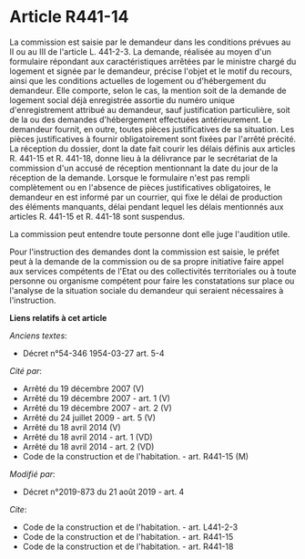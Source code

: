 # Article R441-14

La commission est saisie par le demandeur dans les conditions prévues au II ou au III de l'article L. 441-2-3. La demande,
réalisée au moyen d'un formulaire répondant aux caractéristiques arrêtées par le ministre chargé du logement et signée par le
demandeur, précise l'objet et le motif du recours, ainsi que les conditions actuelles de logement ou d'hébergement du
demandeur. Elle comporte, selon le cas, la mention soit de la demande de logement social déjà enregistrée assortie du numéro
unique d'enregistrement attribué au demandeur, sauf justification particulière, soit de la ou des demandes d'hébergement
effectuées antérieurement. Le demandeur fournit, en outre, toutes pièces justificatives de sa situation. Les pièces
justificatives à fournir obligatoirement sont fixées par l'arrêté précité. La réception du dossier, dont la date fait courir
les délais définis aux articles R. 441-15 et R. 441-18, donne lieu à la délivrance par le secrétariat de la commission d'un
accusé de réception mentionnant la date du jour de la réception de la demande. Lorsque le formulaire n'est pas rempli
complètement ou en l'absence de pièces justificatives obligatoires, le demandeur en est informé par un courrier, qui fixe le
délai de production des éléments manquants, délai pendant lequel les délais mentionnés aux articles R. 441-15 et R. 441-18
sont suspendus. 

La commission peut entendre toute personne dont elle juge l'audition utile. 

Pour l'instruction des demandes dont la commission est saisie, le préfet peut à la demande de la commission ou de sa propre
initiative faire appel aux services compétents de l'Etat ou des collectivités territoriales ou à toute personne ou organisme
compétent pour faire les constatations sur place ou l'analyse de la situation sociale du demandeur qui seraient nécessaires à
l'instruction.

**Liens relatifs à cet article**

_Anciens textes_:

  - Décret n°54-346 1954-03-27 art. 5-4

_Cité par_:

  - Arrêté du 19 décembre 2007 (V)
  - Arrêté du 19 décembre 2007 - art. 1 (V)
  - Arrêté du 19 décembre 2007 - art. 2 (V)
  - Arrêté du 24 juillet 2009 - art. 5 (V)
  - Arrêté du 18 avril 2014 (V)
  - Arrêté du 18 avril 2014 - art. 1 (VD)
  - Arrêté du 18 avril 2014 - art. 2 (VD)
  - Code de la construction et de l'habitation. - art. R441-15 (M)

_Modifié par_:

  - Décret n°2019-873 du 21 août 2019 - art. 4

_Cite_:

  - Code de la construction et de l'habitation. - art. L441-2-3
  - Code de la construction et de l'habitation. - art. R441-15
  - Code de la construction et de l'habitation. - art. R441-18
